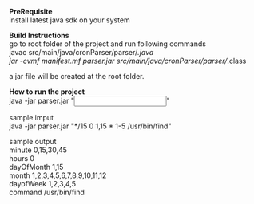 **PreRequisite**  
install latest java sdk on your system  

**Build Instructions**  
go to root folder of the project and run following commands  
javac src/main/java/cronParser/parser/*.java  
jar -cvmf manifest.mf parser.jar src/main/java/cronParser/parser/*.class  

a jar file will be created at the root folder.  

**How to run the project**  
java -jar parser.jar "<INPUT ARGUMENT>"  

sample imput  
java -jar parser.jar "*/15 0 1,15 * 1-5 /usr/bin/find"  

sample output  
minute 0,15,30,45  
hours 0  
dayOfMonth 1,15  
month 1,2,3,4,5,6,7,8,9,10,11,12  
dayofWeek 1,2,3,4,5  
command  /usr/bin/find  
